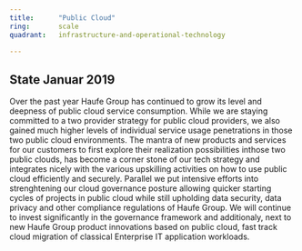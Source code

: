 ```yaml
---
title:      "Public Cloud"
ring:       scale
quadrant:   infrastructure-and-operational-technology

---
```


## State Januar 2019 ##

Over the past year Haufe Group has continued to grow its level and deepness of public cloud service consumption. While we are staying committed to a two provider strategy for public cloud providers, we also gained much higher levels of individual service usage penetrations in those two public cloud environments. The mantra of new products and services for our customers to first explore their realization possibilities inthose two public clouds, has become a corner stone of our tech strategy and integrates nicely with the various upskilling activities on how to use public cloud efficiently and securely. Parallel we put intensive efforts into strenghtening our cloud governance posture allowing quicker starting cycles of projects in public cloud while still upholding data security, data privacy and other compliance regulations of Haufe Group. 
We will continue to invest significantly in the governance framework and additionaly, next to new Haufe Group product innovations based on public cloud, fast track cloud migration of classical Enterprise IT application workloads.


